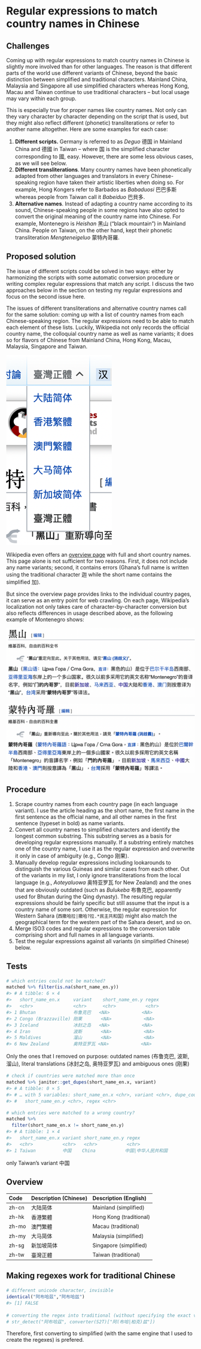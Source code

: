 
<!-- README.md is generated from README.Rmd. Please edit that file -->

# Regular expressions to match country names in Chinese

<!-- badges: start -->
<!-- badges: end -->

## Challenges

Coming up with regular expressions to match country names in Chinese is
slightly more involved than for other languages. The reason is that
different parts of the world use different variants of Chinese, beyond
the basic distinction between simplified and traditional characters.
Mainland China, Malaysia and Singapore all use simplified characters
whereas Hong Kong, Macau and Taiwan continue to use traditional
characters – but local usage may vary within each group.

This is especially true for proper names like country names. Not only
can they vary character by character depending on the script that is
used, but they might also reflect different (phonetic) transliterations
or refer to another name altogether. Here are some examples for each
case:

1.  **Different scripts.** Germany is referred to as *Deguo* 德国 in
    Mainland China and 德國 in Taiwan – where 国 is the simplified
    character corresponding to 國, easy. However, there are some less
    obvious cases, as we will see below.
2.  **Different transliterations**. Many country names have been
    phonetically adapted from other languages and translators in every
    Chinese-speaking region have taken their artistic liberties when
    doing so. For example, Hong Kongers refer to Barbados as *Babaduosi*
    巴巴多斯 whereas people from Taiwan call it *Babeiduo* 巴貝多.
3.  **Alternative names**. Instead of adapting a country name according
    to its sound, Chinese-speaking people in some regions have also
    opted to convert the original meaning of the country name into
    Chinese. For example, Montenegro is *Heishan* 黑山 (“black
    mountain”) in Mainland China. People on Taiwan, on the other hand,
    kept their phonetic transliteration *Mengteneigeluo* 蒙特內哥羅.

## Proposed solution

The issue of different scripts could be solved in two ways: either by
harmonizing the scripts with some automatic conversion procedure or
writing complex regular expressions that match any script. I discuss the
two approaches below in the section on testing my regular expressions
and focus on the second issue here.

The issues of different transliterations and alternative country names
call for the same solution: coming up with a list of country names from
each Chinese-speaking region. The regular expressions need to be able to
match each element of these lists. Luckily, Wikipedia not only records
the official country name, the colloquial country name as well as name
variants; it does so for flavors of Chinese from Mainland China, Hong
Kong, Macau, Malaysia, Singapore and Taiwan.

![](img/language_dropdown.png)

Wikipedia even offers an [overview
page](https://zh.wikipedia.org/zh-cn/世界政區索引) with full and short
country names. This page alone is not sufficient for two reasons. First,
it does not include any name variants; second, it contains errors
(Ghana’s full name is written using the traditional character 迦 while
the short name contains the simplified 加).

But since the overview page provides links to the individual country
pages, it can serve as an entry point for web crawling. On each page,
Wikipedia’s localization not only takes care of character-by-character
conversion but also reflects differences in usage described above, as
the following example of Montenegro shows:

![Mainland](img/montenegro_mainland.png)

![Taiwan](img/montenegro_taiwan.png)

## Procedure

1.  Scrape country names from each country page (in each language
    variant). I use the article heading as the short name, the first
    name in the first sentence as the official name, and all other names
    in the first sentence (typeset in bold) as name variants.
2.  Convert all country names to simplified characters and identify the
    longest common substring. This substring serves as a basis for
    developing regular expressions manually. If a substring entirely
    matches one of the country name, I use it as the regular expression
    and overwrite it only in case of ambiguity (e.g., Congo 刚果).
3.  Manually develop regular expressions including lookarounds to
    distinguish the various Guineas and similar cases from each other.
    Out of the variants in my list, I only ignore transliterations from
    the local language (e.g., *Aoteyaluowa* 奥特亚罗瓦 for New Zealand)
    and the ones that are obviously outdated (such as *Bulukeba*
    布魯克巴, apparently used for Bhutan during the Qing dynasty). The
    resulting regular expressions should be fairly specific but still
    assume that the input is a country name of some sort. Otherwise, the
    regular expression for Western Sahara
    (`西撒哈拉|撒哈?拉.*民主共和国`) might also match the geographical
    term for the western part of the Sahara desert, and so on.
4.  Merge ISO3 codes and regular expressions to the conversion table
    comprising short and full names in all language variants.
5.  Test the regular expressions against all variants (in simplified
    Chinese) below.

## Tests

``` r
# which entries could not be matched?
matched %>% filter(is.na(short_name_en.y))
#> # A tibble: 6 × 4
#>   short_name_en.x     variant    short_name_en.y regex
#>   <chr>               <chr>      <chr>           <chr>
#> 1 Bhutan              布鲁克巴   <NA>            <NA> 
#> 2 Congo (Brazzaville) 刚果       <NA>            <NA> 
#> 3 Iceland             冰封之岛   <NA>            <NA> 
#> 4 Iran                波斯       <NA>            <NA> 
#> 5 Maldives            溜山       <NA>            <NA> 
#> 6 New Zealand         奥特亚罗瓦 <NA>            <NA>
```

Only the ones that I removed on purpose: outdated names (布鲁克巴, 波斯,
溜山), literal translations (冰封之岛, 奥特亚罗瓦) and ambiguous ones
(刚果)

``` r
# check if countries were matched more than once
matched %>% janitor::get_dupes(short_name_en.x, variant)
#> # A tibble: 0 × 5
#> # … with 5 variables: short_name_en.x <chr>, variant <chr>, dupe_count <int>,
#> #   short_name_en.y <chr>, regex <chr>
```

``` r
# which entries were matched to a wrong country?
matched %>%
  filter(short_name_en.x != short_name_en.y)
#> # A tibble: 1 × 4
#>   short_name_en.x variant short_name_en.y regex              
#>   <chr>           <chr>   <chr>           <chr>              
#> 1 Taiwan          中国    China           中国|中华人民共和国
```

only Taiwan’s variant 中国

## Overview

| Code  | Description (Chinese) | Description (English)   |
|:------|:----------------------|:------------------------|
| zh-cn | 大陆简体              | Mainland (simplified)   |
| zh-hk | 香港繁體              | Hong Kong (traditional) |
| zh-mo | 澳門繁體              | Macau (traditional)     |
| zh-my | 大马简体              | Malaysia (simplified)   |
| zh-sg | 新加坡简体            | Singapore (simplified)  |
| zh-tw | 臺灣正體              | Taiwan (traditional)    |

## Making regexes work for traditional Chinese

``` r
# different unicode character, invisible
identical("阿布哈茲","阿布哈兹")
#> [1] FALSE

# converting the regex into traditional (without specifying the exact variant) works in most cases but regexes become very long and hard to maintain (especially because someone might delete what seems like a duplicate but invisibly refers to different unicode characters)
# str_detect("阿布哈茲", converter(S2T)["阿(布哈|柏克)兹"])
```

Therefore, first converting to simplified (with the same engine that I
used to create the regexes) is prefered.
